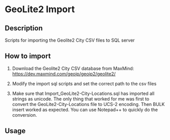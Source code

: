 # GeoLite2 Import #

## Description ##

Scripts for importing the Geolite2 City CSV files to SQL server

## How to import ###

1. Download the Geolite2 City CSV database from MaxMind: 
https://dev.maxmind.com/geoip/geoip2/geolite2/

2. Modify the import sql scripts and set the correct path to the csv files 

3. Make sure that Import_GeoLite2-City-Locations.sql has imported all strings as unicode.
The only thing that worked for me was first to convert the GeoLite2-City-Locations file to UCS-2 encoding.
Then BULK insert worked as expected. You can use Notepad++ to quickly do the conversion.

## Usage ##